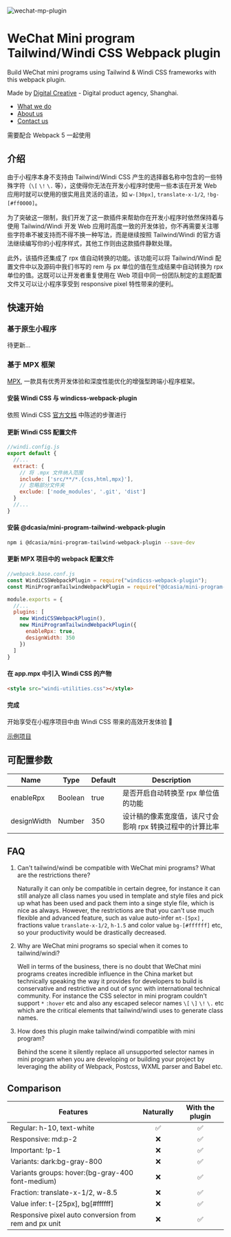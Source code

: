 ![wechat-mp-plugin](https://user-images.githubusercontent.com/3030587/158826917-30c79222-b79d-4857-88f9-7e4184d1e771.jpg)

# WeChat Mini program Tailwind/Windi CSS Webpack plugin

Build WeChat mini programs using Tailwind & Windi CSS frameworks with this webpack plugin.

Made by [Digital Creative](https://en.digitalcreative.cn/) - Digital product agency, Shanghai.

- [What we do](https://en.digitalcreative.cn/what-we-do/)
- [About us](https://en.digitalcreative.cn/about)
- [Contact us](https://en.digitalcreative.cn/contact)


需要配合 Webpack 5 一起使用

## 介绍

由于小程序本身不支持由 Tailwind/Windi CSS 产生的选择器名称中包含的一些特殊字符（`\[` `\!` `\.` 等），这使得你无法在开发小程序时使用一些本该在开发 Web 应用时就可以使用的很实用且灵活的语法，如 `w-[30px]`, `translate-x-1/2`, `!bg-[#ff0000]`。

为了突破这一限制，我们开发了这一款插件来帮助你在开发小程序时依然保持着与使用 Tailwind/Windi 开发 Web 应用时高度一致的开发体验，你不再需要关注哪些字符串不被支持而不得不换一种写法，而是继续按照 Tailwind/Windi 的官方语法继续编写你的小程序样式，其他工作则由这款插件静默处理。

此外，该插件还集成了 rpx 值自动转换的功能。该功能可以将 Tailwind/Windi 配置文件中以及源码中我们书写的 rem 与 px 单位的值在生成结果中自动转换为 rpx 单位的值。这既可以让开发者重复使用在 Web 项目中同一份团队制定的主题配置文件又可以让小程序享受到 responsive pixel 特性带来的便利。


## 快速开始

### 基于原生小程序

待更新...

### 基于 MPX 框架

[MPX](https://mpxjs.cn/), 一款具有优秀开发体验和深度性能优化的增强型跨端小程序框架。

#### 安装 Windi CSS 与 windicss-webpack-plugin

依照 Windi CSS [官方文档](https://windicss.org/integrations/webpack.html) 中陈述的步骤进行

#### 更新 Windi CSS 配置文件

```javascript
//windi.config.js
export default {
  //...
  extract: {
    // 将 .mpx 文件纳入范围
    include: ['src/**/*.{css,html,mpx}'],
    // 忽略部分文件夹
    exclude: ['node_modules', '.git', 'dist']
  }
  //...
}
```

#### 安装 @dcasia/mini-program-tailwind-webpack-plugin

```sh
npm i @dcasia/mini-program-tailwind-webpack-plugin --save-dev
```

#### 更新 MPX 项目中的 webpack 配置文件

```javascript
//webpack.base.conf.js
const WindiCSSWebpackPlugin = require("windicss-webpack-plugin");
const MiniProgramTailwindWebpackPlugin = require("@dcasia/mini-program-tailwind-webpack-plugin")

module.exports = {
  //...
  plugins: [
    new WindiCSSWebpackPlugin(),
    new MiniProgramTailwindWebpackPlugin({
      enableRpx: true,
      designWidth: 350
    })
  ]
}
```

#### 在 app.mpx 中引入 Windi CSS 的产物

```html
<style src="windi-utilities.css"></style>
```

#### 完成
开始享受在小程序项目中由 Windi CSS 带来的高效开发体验 🎉

[示例项目](./examples/mpx)


## 可配置参数

| Name        | Type    | Default | Description                                               |
| ----------- | ------- | ------- | --------------------------------------------------------- |
| enableRpx   | Boolean | true    | 是否开启自动转换至 rpx 单位值的功能                       |
| designWidth | Number  | 350     | 设计稿的像素宽度值，该尺寸会影响 rpx 转换过程中的计算比率 |


## FAQ

1. Can't tailwind/windi be compatible with WeChat mini programs? What are the restrictions there?

   Naturally it can only be compatible in certain degree, for instance it can still analyze all class names you used in template and style files and pick up what has been used and pack them into a singe style file, which is nice as always. However, the restrictions are that you can't use much flexible and advanced feature, such as value auto-infer `mt-[5px]` , fractions value `translate-x-1/2`, `h-1.5` and color value `bg-[#ffffff]` etc, so your productivity would be drastically decreased.

2. Why are WeChat mini programs so special when it comes to tailwind/windi?

   Well in terms of the business, there is no doubt that WeChat mini programs creates incredible influence in the China market but technically speaking the way it provides for developers to build is conservative and restrictive and out of sync with international technical community. For instance the CSS selector in mini program couldn't support `*` `:hover` etc and also any escaped selecor names `\[` `\]` `\!` `\.` etc which are the critical elements that tailwind/windi uses to generate class names.

3. How does this plugin make tailwind/windi compatible with mini program?

   Behind the scene it silently replace all unsupported selector names in mini program when you are developing or building your project by leveraging the ability of Webpack, Postcss, WXML parser and Babel etc.



## Comparison

| Features                                              | Naturally | With the plugin |
| ----------------------------------------------------- | :-------: | :-------------: |
| Regular: h-10, text-white                             |     ✅     |        ✅        |
| Responsive: md:p-2                                    |     ❌     |        ✅        |
| Important: !p-1                                       |     ❌     |        ✅        |
| Variants: dark:bg-gray-800                            |     ❌     |        ✅        |
| Variants groups: hover:(bg-gray-400 font-medium)      |     ❌     |        ✅        |
| Fraction: translate-x-1/2, w-8.5                      |     ❌     |        ✅        |
| Value infer: t-[25px], bg[#ffffff]                    |     ❌     |        ✅        |
| Responsive pixel auto conversion from rem and px unit |     ❌     |        ✅        |



